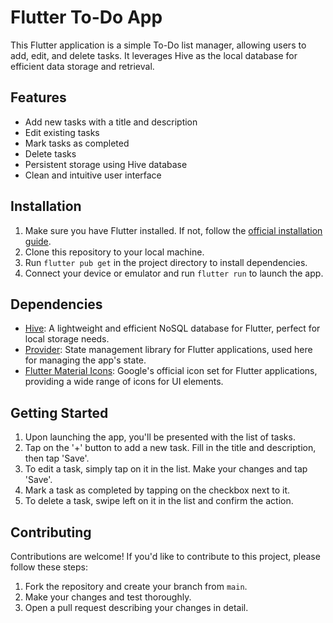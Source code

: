 
# Flutter To-Do App

This Flutter application is a simple To-Do list manager, allowing users to add, edit, and delete tasks. It leverages Hive as the local database for efficient data storage and retrieval.

## Features

- Add new tasks with a title and description
- Edit existing tasks
- Mark tasks as completed
- Delete tasks
- Persistent storage using Hive database
- Clean and intuitive user interface

## Installation

1. Make sure you have Flutter installed. If not, follow the [official installation guide](https://flutter.dev/docs/get-started/install).
2. Clone this repository to your local machine.
3. Run `flutter pub get` in the project directory to install dependencies.
4. Connect your device or emulator and run `flutter run` to launch the app.

## Dependencies

- [Hive](https://pub.dev/packages/hive): A lightweight and efficient NoSQL database for Flutter, perfect for local storage needs.
- [Provider](https://pub.dev/packages/provider): State management library for Flutter applications, used here for managing the app's state.
- [Flutter Material Icons](https://fonts.google.com/icons): Google's official icon set for Flutter applications, providing a wide range of icons for UI elements.

## Getting Started

1. Upon launching the app, you'll be presented with the list of tasks.
2. Tap on the '+' button to add a new task. Fill in the title and description, then tap 'Save'.
3. To edit a task, simply tap on it in the list. Make your changes and tap 'Save'.
4. Mark a task as completed by tapping on the checkbox next to it.
5. To delete a task, swipe left on it in the list and confirm the action.

## Contributing

Contributions are welcome! If you'd like to contribute to this project, please follow these steps:

1. Fork the repository and create your branch from `main`.
2. Make your changes and test thoroughly.
3. Open a pull request describing your changes in detail.
